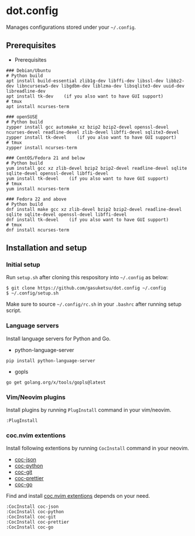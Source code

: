 # dot.config
Manages configurations stored under your `~/.config`.

## Prerequisites

* Prerequisites
```
### Debian/Ubuntu
# Python build
apt install build-essential zlib1g-dev libffi-dev libssl-dev libbz2-dev libncursesw5-dev libgdbm-dev liblzma-dev libsqlite3-dev uuid-dev libreadline-dev
apt install tk-dev    (if you also want to have GUI support)
# tmux
apt install ncurses-term

### openSUSE
# Python build
zypper install gcc automake xz bzip2 bzip2-devel openssl-devel ncurses-devel readline-devel zlib-devel libffi-devel sqlite3-devel
zypper install tk-devel    (if you also want to have GUI support)
# tmux
zypper install ncurses-term

### CentOS/Fedora 21 and below
# Python build
yum install gcc xz zlib-devel bzip2 bzip2-devel readline-devel sqlite sqlite-devel openssl-devel libffi-devel
yum install tk-devel    (if you also want to have GUI support)
# tmux
yum install ncurses-term

### Fedora 22 and above
# Python build
dnf install make gcc xz zlib-devel bzip2 bzip2-devel readline-devel sqlite sqlite-devel openssl-devel libffi-devel
dnf install tk-devel    (if you also want to have GUI support)
# tmux
dnf install ncurses-term
```

## Installation and setup

### Initial setup

Run `setup.sh` after cloning this respository into `~/.config` as below:

```
$ git clone https://github.com/gasuketsu/dot.config ~/.config
$ ~/.config/setup.sh
```

Make sure to source `~/.config/rc.sh` in your `.bashrc` after running setup script.

### Language servers

Install language servers for Python and Go.

* python-language-server
```
pip install python-language-server
```

* gopls
```
go get golang.org/x/tools/gopls@latest
```

### Vim/Neovim plugins

Install plugins by running ``PlugInstall`` command in your vim/neovim.

```
:PlugInstall
```

### coc.nvim extentions

Install following extentions by running ``CocInstall`` command in your neovim.

* [coc-json](https://github.com/neoclide/coc-json)
* [coc-python](https://github.com/neoclide/coc-python)
* [coc-git](https://github.com/neoclide/coc-git)
* [coc-prettier](https://github.com/neoclide/coc-prettier)
* [coc-go](https://github.com/josa42/coc-go)

Find and install [coc.nvim extentions](https://github.com/neoclide/coc.nvim#extensions) depends on your need.

```
:CocInstall coc-json
:CocInstall coc-python
:CocInstall coc-git
:CocInstall coc-prettier
:CocInstall coc-go
```

